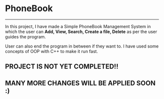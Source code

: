 # PhoneBook
---
In this project, I have made a Simple PhoneBook Management System in which the user can **Add, View, Search, Create a file, Delete** as per the user guides the program. 

User can also end the program in between if they want to. 
I have used some concepts of OOP with C++ to make it run fast.

## PROJECT IS NOT YET COMPLETED!!
## MANY MORE CHANGES WILL BE APPLIED SOON :)
